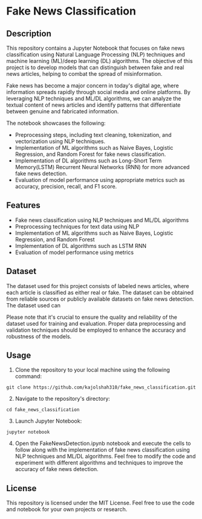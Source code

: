 # Fake News Classification

## Description
This repository contains a Jupyter Notebook that focuses on fake news classification using Natural Language Processing (NLP) techniques and machine learning (ML)/deep learning (DL) algorithms. The objective of this project is to develop models that can distinguish between fake and real news articles, helping to combat the spread of misinformation.

Fake news has become a major concern in today's digital age, where information spreads rapidly through social media and online platforms. By leveraging NLP techniques and ML/DL algorithms, we can analyze the textual content of news articles and identify patterns that differentiate between genuine and fabricated information.

The notebook showcases the following:
- Preprocessing steps, including text cleaning, tokenization, and vectorization using NLP techniques.
- Implementation of ML algorithms such as Naive Bayes, Logistic Regression, and Random Forest for fake news classification.
- Implementation of DL algorithms such as Long-Short Term Memory(LSTM) Recurrent Neural Networks (RNN) for more advanced fake news detection.
- Evaluation of model performance using appropriate metrics such as accuracy, precision, recall, and F1 score.

## Features
- Fake news classification using NLP techniques and ML/DL algorithms
- Preprocessing techniques for text data using NLP
- Implementation of ML algorithms such as Naive Bayes, Logistic Regression, and Random Forest
- Implementation of DL algorithms such as LSTM RNN 
- Evaluation of model performance using metrics

## Dataset
The dataset used for this project consists of labeled news articles, where each article is classified as either real or fake. The dataset can be obtained from reliable sources or publicly available datasets on fake news detection. The dataset used can 

Please note that it's crucial to ensure the quality and reliability of the dataset used for training and evaluation. Proper data preprocessing and validation techniques should be employed to enhance the accuracy and robustness of the models.

## Usage
1) Clone the repository to your local machine using the following command:
```
git clone https://github.com/kajolshah310/fake_news_classification.git
```
2) Navigate to the repository's directory:
```
cd fake_news_classification
```
3) Launch Jupyter Notebook:
```
jupyter notebook
```
4) Open the FakeNewsDetection.ipynb notebook and execute the cells to follow along with the implementation of fake news classification using NLP techniques and ML/DL algorithms.
Feel free to modify the code and experiment with different algorithms and techniques to improve the accuracy of fake news detection.

## License
This repository is licensed under the MIT License. Feel free to use the code and notebook for your own projects or research.
